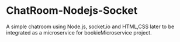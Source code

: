 # ChatRoom-Nodejs-Socket
A simple chatroom using Node.js, socket.io and HTML,CSS later to be integrated as a microservice for bookieMicroservice project. 
